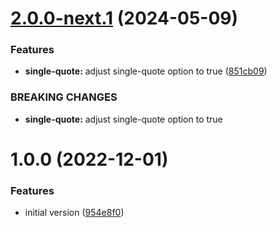 # [2.0.0-next.1](https://github.com/boehringer-ingelheim/prettier-config/compare/v1.0.0...v2.0.0-next.1) (2024-05-09)


### Features

* **single-quote:** adjust single-quote option to true ([851cb09](https://github.com/boehringer-ingelheim/prettier-config/commit/851cb094b6f2879c929629fe64c8237fadc7e67c))


### BREAKING CHANGES

* **single-quote:** adjust single-quote option to true

# 1.0.0 (2022-12-01)


### Features

* initial version ([954e8f0](https://github.com/boehringer-ingelheim/prettier-config/commit/954e8f0a91d18afa3c20d6fb43c7e0c40a6ee906))
